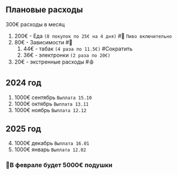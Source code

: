 ## Плановые расходы
300€ расходы в месяц
1. 200€ - Еда `(8 покупок по 25€ на 4 дня)` #🍕
	`Пиво включительно`
2. 80€ - Зависимости #🚬
	1. 44€ - табак `(4 раза по 11.5€)` #Сократить
	2. 36€ - электронки `(2 раза по 20€)`
3. 20€ - экстренные расходы #🩸
## 2024 год
1. 1000€ сентябрь
	`Выплата 15.10`
2. 1000€ октябрь
	`Выплата 13.11`
3. 1000€ ноябрь
	`Выплата 12.12`
## 2025 год
4. 1000€ декабрь
	`Выплата 16.01`
5. 1000€ январь
	`Выплата 12.02`
### 🎯В феврале будет 5000€ подушки



